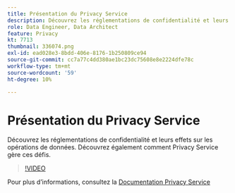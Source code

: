 ```yaml
---
title: Présentation du Privacy Service
description: Découvrez les réglementations de confidentialité et leurs effets sur les opérations de données. Découvrez également comment Privacy Service gère ces défis.
role: Data Engineer, Data Architect
feature: Privacy
kt: 7713
thumbnail: 336074.png
exl-id: ead028e3-8bdd-406e-8176-1b250809ce94
source-git-commit: cc7a77c4dd380ae1bc23dc75608e8e2224dfe78c
workflow-type: tm+mt
source-wordcount: '59'
ht-degree: 10%

---
```


# Présentation du Privacy Service

Découvrez les réglementations de confidentialité et leurs effets sur les opérations de données. Découvrez également comment Privacy Service gère ces défis.

>[!VIDEO](https://video.tv.adobe.com/v/336074?quality=12&learn=on)

Pour plus d’informations, consultez la [Documentation Privacy Service](https://experienceleague.adobe.com/docs/experience-platform/privacy/home.html?lang=fr)